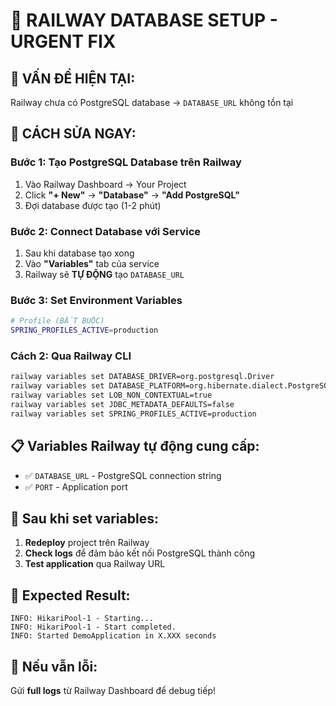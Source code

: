 # 🚀 RAILWAY DATABASE SETUP - URGENT FIX

## 🚨 **VẤN ĐỀ HIỆN TẠI:**
Railway chưa có PostgreSQL database → `DATABASE_URL` không tồn tại

## 🔧 **CÁCH SỬA NGAY:**

### **Bước 1: Tạo PostgreSQL Database trên Railway**
1. Vào Railway Dashboard → Your Project
2. Click **"+ New"** → **"Database"** → **"Add PostgreSQL"**
3. Đợi database được tạo (1-2 phút)

### **Bước 2: Connect Database với Service**
1. Sau khi database tạo xong
2. Vào **"Variables"** tab của service
3. Railway sẽ **TỰ ĐỘNG** tạo `DATABASE_URL`

### **Bước 3: Set Environment Variables**
```bash
# Profile (BẮT BUỘC)
SPRING_PROFILES_ACTIVE=production
```

### **Cách 2: Qua Railway CLI**
```bash
railway variables set DATABASE_DRIVER=org.postgresql.Driver
railway variables set DATABASE_PLATFORM=org.hibernate.dialect.PostgreSQLDialect
railway variables set LOB_NON_CONTEXTUAL=true
railway variables set JDBC_METADATA_DEFAULTS=false
railway variables set SPRING_PROFILES_ACTIVE=production
```

## 📋 **Variables Railway tự động cung cấp:**
- ✅ `DATABASE_URL` - PostgreSQL connection string
- ✅ `PORT` - Application port

## 🔄 **Sau khi set variables:**
1. **Redeploy** project trên Railway
2. **Check logs** để đảm bảo kết nối PostgreSQL thành công
3. **Test application** qua Railway URL

## 🎯 **Expected Result:**
```
INFO: HikariPool-1 - Starting...
INFO: HikariPool-1 - Start completed.
INFO: Started DemoApplication in X.XXX seconds
```

## 🚨 **Nếu vẫn lỗi:**
Gửi **full logs** từ Railway Dashboard để debug tiếp!